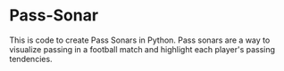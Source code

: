 # Pass-Sonar

This is code to create Pass Sonars in Python. 
Pass sonars are a way to visualize passing in a football match and highlight each player's passing tendencies.
